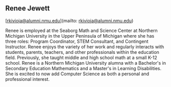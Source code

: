 ## Renee Jewett[rkivioja@alumni.nmu.edu](mailto: rkivioja@alumni.nmu.edu)Renee is employed at the Seaborg Math and Science Center at Northern Michigan University in the Upper Peninsula of Michigan where she has three roles: Program Coordinator, STEM Consultant, and Contingent Instructor. Renee enjoys the variety of her work and regularly interacts with students, parents, teachers, and other professionals within the education field. Previously, she taught middle and high school math at a small K-12 school. Renee is a Northern Michigan University alumna with a Bachelor's in Secondary Education Mathematics and a Master's in Learning Disabilities. She is excited to now add Computer Science as both a personal and professional interest.